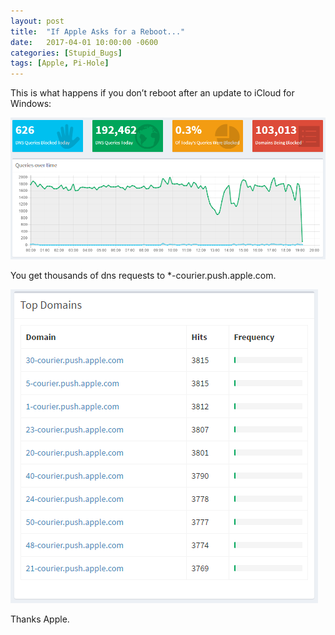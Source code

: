 ```yaml
---
layout: post
title:  "If Apple Asks for a Reboot..."
date:   2017-04-01 10:00:00 -0600
categories: [Stupid_Bugs]
tags: [Apple, Pi-Hole]
---
```


This is what happens if you don’t reboot after an update to iCloud for Windows:

![apple_dns_requests.PNG](/assets/2017/04/apple_dns_requests.png)

You get thousands of dns requests to *-courier.push.apple.com.

![apple_dns_requests2.PNG](/assets/2017/04/apple_dns_requests2.png)

Thanks Apple.
